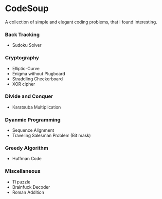# CodeSoup
A collection of simple and elegant coding problems, that I found interesting.


### Back Tracking
* Sudoku Solver

### Cryptography
* Elliptic-Curve
* Enigma without Plugboard
* Straddling Checkerboard
* XOR cipher

### Divide and Conquer
* Karatsuba Multiplication

### Dyanmic Programming
* Sequence Alignment
* Traveling Salesman Problem (Bit mask)

### Greedy Algorithm
* Huffman Code

### Miscellaneous
* 11 puzzle
* Brainfuck Decoder
* Roman Addition
